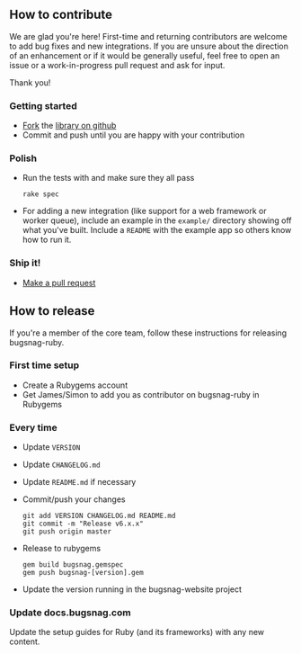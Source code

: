 
## How to contribute

We are glad you're here! First-time and returning contributors are welcome to
add bug fixes and new integrations. If you are unsure about the direction of an
enhancement or if it would be generally useful, feel free to open an issue or a
work-in-progress pull request and ask for input.

Thank you!

### Getting started

-   [Fork](https://help.github.com/articles/fork-a-repo) the [library on github](https://github.com/bugsnag/bugsnag-ruby)
-   Commit and push until you are happy with your contribution

### Polish

-   Run the tests with and make sure they all pass

    ```
    rake spec
    ```
-   For adding a new integration (like support for a web framework or worker
    queue), include an example in the `example/` directory showing off what
    you've built. Include a `README` with the example app so others know how to
    run it.


### Ship it!

-   [Make a pull request](https://help.github.com/articles/using-pull-requests)


## How to release

If you're a member of the core team, follow these instructions for releasing bugsnag-ruby.

### First time setup

* Create a Rubygems account
* Get James/Simon to add you as contributor on bugsnag-ruby in Rubygems

### Every time

* Update `VERSION`
* Update `CHANGELOG.md`
* Update `README.md` if necessary
* Commit/push your changes

    ```
    git add VERSION CHANGELOG.md README.md
    git commit -m "Release v6.x.x"
    git push origin master
    ```

* Release to rubygems

    ```
    gem build bugsnag.gemspec
    gem push bugsnag-[version].gem
    ```

* Update the version running in the bugsnag-website project

### Update docs.bugsnag.com

Update the setup guides for Ruby (and its frameworks) with any new content.
